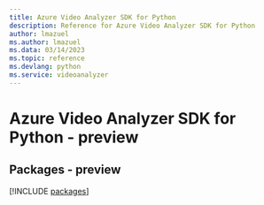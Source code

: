 ```yaml
---
title: Azure Video Analyzer SDK for Python
description: Reference for Azure Video Analyzer SDK for Python
author: lmazuel
ms.author: lmazuel
ms.data: 03/14/2023
ms.topic: reference
ms.devlang: python
ms.service: videoanalyzer
---
```

# Azure Video Analyzer SDK for Python - preview
## Packages - preview
[!INCLUDE [packages](video-analyzer-index.md)]